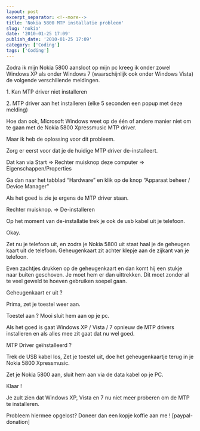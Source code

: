 ```yaml
---
layout: post
excerpt_separator: <!--more-->
title: 'Nokia 5800 MTP installatie probleem'
slug: 'nokia'
date: '2010-01-25 17:09'
publish_date: '2010-01-25 17:09'
category: ['Coding']
tags: ['Coding']
---
```

Zodra ik mijn Nokia 5800 aansloot op mijn pc kreeg ik onder zowel Windows XP
als onder Windows 7 (waarschijnlijk ook onder Windows Vista) de volgende
verschillende meldingen.  
  
1\. Kan MTP driver niet installeren  
  
2\. MTP driver aan het installeren (elke 5 seconden een popup met deze
melding)  
  
Hoe dan ook, Microsoft Windows weet op de één of andere manier niet om te gaan
met de Nokia 5800 Xpressmusic MTP driver.  
  
Maar ik heb de oplossing voor dit probleem.  
  
Zorg er eerst voor dat je de huidige MTP driver de-installeert.  
  
Dat kan via Start => Rechter muisknop deze computer =>
Eigenschappen/Properties  
  
Ga dan naar het tabblad “Hardware” en klik op de knop “Apparaat beheer /
Device Manager”  
  
Als het goed is zie je ergens de MTP driver staan.  
  
Rechter muisknop. => De-installeren  
  
Op het moment van de-installatie trek je ook de usb kabel uit je telefoon.  
  
Okay.  
  
Zet nu je telefoon uit, en zodra je Nokia 5800 uit staat haal je de geheugen
kaart uit de telefoon. Geheugenkaart zit achter klepje aan de zijkant van je
telefoon.  
  
Even zachtjes drukken op de geheugenkaart en dan komt hij een stukje naar
buiten geschoven. Je moet hem er dan uittrekken. Dit moet zonder al te veel
geweld te hoeven gebruiken soepel gaan.  
  
Geheugenkaart er uit ?  
  
Prima, zet je toestel weer aan.  
  
Toestel aan ? Mooi sluit hem aan op je pc.  
  
Als het goed is gaat Windows XP / Vista / 7 opnieuw de MTP drivers installeren
en als alles mee zit gaat dat nu wel goed.  
  
MTP Driver geïnstalleerd ?  
  
Trek de USB kabel los, Zet je toestel uit, doe het geheugenkaartje terug in je
Nokia 5800 Xpressmusic.  
  
Zet je Nokia 5800 aan, sluit hem aan via de data kabel op je PC.  
  
Klaar !  
  
Je zult zien dat Windows XP, Vista en 7 nu niet meer proberen om de MTP te
installeren.  
  
Probleem hiermee opgelost? Doneer dan een kopje koffie aan me ! [paypal-
donation]

